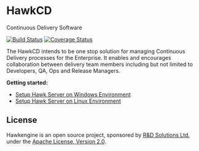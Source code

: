 # HawkCD
Continuous Delivery Software

[![Build Status](https://travis-ci.org/rndsolutions/hawkcd.svg?branch=master)](https://travis-ci.org/rndsolutions/hawkcd)
[![Coverage Status](https://coveralls.io/repos/github/rndsolutions/hawkcd/badge.svg?branch=master)](https://coveralls.io/github/rndsolutions/hawkcd?branch=master)

The HawkCD intends to be one stop solution for managing Continuous Delivery processes for the Enterprise.  It  enables and encourages collaboration between delivery team members including but not limited to  Developers, QA, Ops and Release Managers.   

**Getting started:**
* [Setup Hawk Server on Windows Environment](https://github.com/rndsolutions/hawkcd/wiki/Setup-Hawk-Server-on-Windows-Environment)
* [Setup Hawk Server on Linux Environment](https://github.com/rndsolutions/hawkcd/wiki/Setup-Hawk-Server-on-Linux-(Ubuntu)-Environment#setup-hawk-server-on-linux-ubuntu-environment)

## License

Hawkengine is an open source project, sponsored by <a href="http://rnd-solutions.net/">R&D Solutions Ltd.</a> under the <a href="http://www.apache.org/licenses/LICENSE-2.0">Apache License, Version 2.0</a>.

